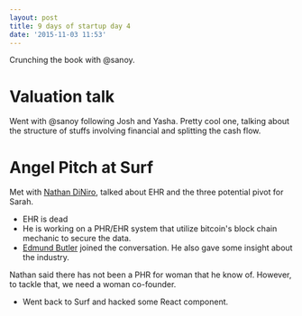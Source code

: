 ```yaml
---
layout: post
title: 9 days of startup day 4
date: '2015-11-03 11:53'
---
```


Crunching the book with @sanoy.

# Valuation talk

Went with @sanoy following Josh and Yasha. Pretty cool one, talking about the structure of stuffs involving financial and splitting the cash flow.

# Angel Pitch at Surf

Met with [Nathan DiNiro](https://www.linkedin.com/in/natediniro), talked about EHR and the three potential pivot for Sarah.
- EHR is dead
- He is working on a PHR/EHR system that utilize bitcoin's block chain mechanic to secure the data.
- [Edmund Butler](https://www.linkedin.com/in/edmundrbutler) joined the conversation. He also gave some insight about the industry.

Nathan said there has not been a PHR for woman that he know of. However, to tackle that, we need a woman co-founder.

+ Went back to Surf and hacked some React component.
